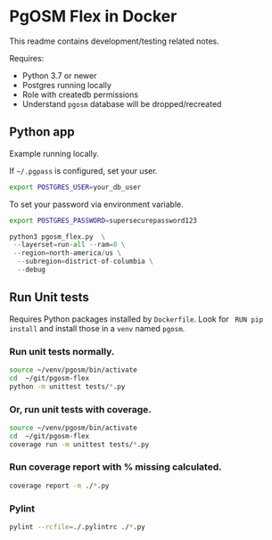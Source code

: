 # PgOSM Flex in Docker

This readme contains development/testing related notes.

Requires:

* Python 3.7 or newer
* Postgres running locally
* Role with createdb permissions
* Understand `pgosm` database will be dropped/recreated


## Python app

Example running locally.

If `~/.pgpass` is configured, set your user.

```bash
export POSTGRES_USER=your_db_user
```

To set your password via environment variable.

```bash
export POSTGRES_PASSWORD=supersecurepassword123
```



```python
python3 pgosm_flex.py  \
 --layerset=run-all --ram=8 \
 --region=north-america/us \
  --subregion=district-of-columbia \
  --debug
```


## Run Unit tests

Requires Python packages installed by `Dockerfile`. Look for `
RUN pip install` and install those in a `venv` named `pgosm`.

### Run unit tests normally.

```bash
source ~/venv/pgosm/bin/activate
cd  ~/git/pgosm-flex
python -m unittest tests/*.py
```

### Or, run unit tests with coverage.

```bash
source ~/venv/pgosm/bin/activate
cd  ~/git/pgosm-flex
coverage run -m unittest tests/*.py
```

### Run coverage report with % missing calculated.


```bash
coverage report -m ./*.py
```

### Pylint


```bash
pylint --rcfile=./.pylintrc ./*.py
```
